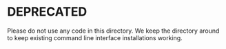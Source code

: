 # DEPRECATED

Please do not use any code in this directory.
We keep the directory around to keep existing command line interface installations working.
